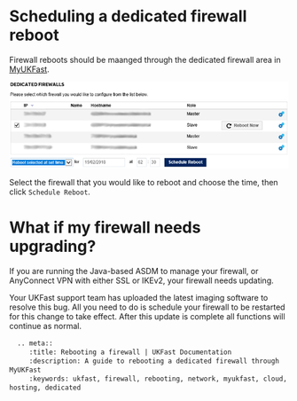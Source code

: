 # Scheduling a dedicated firewall reboot

Firewall reboots should be maanged through the dedicated firewall area in [MyUKFast](https://my.ukfast.co.uk/server/dedicated-firewall.php).

![firewallrebootscreen](files/FirewallRebootscreen.png)

Select the firewall that you would like to reboot and choose the time, then click `Schedule Reboot`.


# What if my firewall needs upgrading?

If you are running the Java-based ASDM to manage your firewall, or AnyConnect VPN with either SSL or IKEv2, your firewall needs updating.

Your UKFast support team has uploaded the latest imaging software to resolve this bug. All you need to do is schedule your firewall to be restarted for this change to take effect.  After this update is complete all functions will continue as normal.


```eval_rst
  .. meta::
     :title: Rebooting a firewall | UKFast Documentation
     :description: A guide to rebooting a dedicated firewall through MyUKFast
     :keywords: ukfast, firewall, rebooting, network, myukfast, cloud, hosting, dedicated
```
